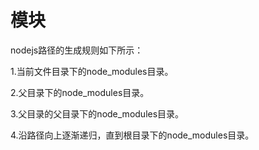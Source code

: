 # 模块

nodejs路径的生成规则如下所示：

1.当前文件目录下的node_modules目录。

2.父目录下的node_modules目录。

3.父目录的父目录下的node_modules目录。

4.沿路径向上逐渐递归，直到根目录下的node_modules目录。

